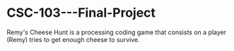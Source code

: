 # CSC-103---Final-Project
Remy's Cheese Hunt is a processing coding game that consists on a player (Remy) tries to get enough cheese to survive. 
